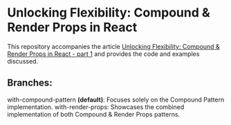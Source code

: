# Unlocking Flexibility: Compound & Render Props in React

This repository accompanies the article [Unlocking Flexibility: Compound & Render Props in React - part 1](https://eqraatech.com) and provides the code and examples discussed.

## Branches:

with-compound-pattern **(default)**: Focuses solely on the Compound Pattern implementation.
with-render-props: Showcases the combined implementation of both Compound & Render Props patterns.
